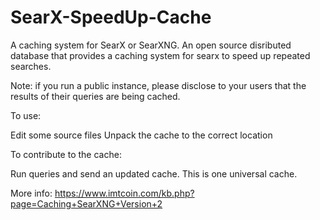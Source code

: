 # SearX-SpeedUp-Cache
A caching system for SearX or SearXNG.
An open source disributed database that provides a caching system for searx to speed up repeated searches.

Note: if you run a public instance, please disclose to your users that the results of their queries are being cached.

To use:

Edit some source files
Unpack the cache to the correct location

To contribute to the cache:

Run queries and send an updated cache. This is one universal cache.

More info: https://www.imtcoin.com/kb.php?page=Caching+SearXNG+Version+2
